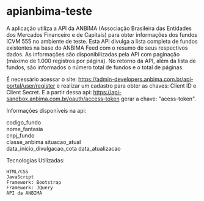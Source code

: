 # apianbima-teste

A aplicação utiliza a API da ANBIMA (Associação Brasileira das Entidades dos Mercados Financeiro e de Capitais) para obter informações dos fundos ICVM 555 no ambiente de teste. Esta API divulga a lista completa de fundos existentes na base do ANBIMA Feed com o resumo de seus respectivos dados. As informações são disponibilizadas pela API com paginação (máximo de 1.000 registros por página). No retorno da API, além da lista de fundos, são informados o número total de fundos e o total de páginas.

É necessário acessar o site: https://admin-developers.anbima.com.br/api-portal/user/register e realizar um cadastro para obter as chaves: Client ID e Client Secret. E a partir dessa api: https://api-sandbox.anbima.com.br/oauth/access-token gerar a chave: "acess-token".

Informações disponíveis na api:

  codigo_fundo	
  nome_fantasia		
  cnpj_fundo	
  classe_anbima	
  situacao_atual	
  data_inicio_divulgacao_cota
  data_atualizacao
  
  Tecnologias Utilizadas:
  
    HTML/CSS
    JavaScript
    Framework: Bootstrap
    Framework: JQuery
    API da ANBIMA

